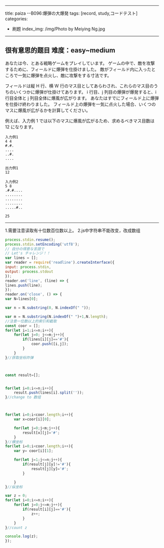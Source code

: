 
---
title: paiza --B096:爆弾の大爆発
tags: [record, study,コードテスト]
categories: 
- 刷题
index_img: /img/Photo by Meiying Ng.jpg

---
很有意思的题目
难度：easy~medium
---
あなたは今、とある戦略ゲームをプレイしています。
ゲームの中で、敵を攻撃するために、フィールドに爆弾を仕掛けました。
敵がフィールド内に入ったところで一気に爆弾を点火し、敵に攻撃をする寸法です。

フィールドは縦 H 行、横 W 行のマス目としてあらわされ、これらのマス目のうちのいくつかに爆弾が仕掛けてあります。
i 行目、j 列目の爆弾が爆発すると、i 行目全体と j 列目全体に爆風が広がります。
あなたはすでにフィールド上に爆弾を仕掛け終わりました。
フィールド上の爆弾を一気に点火した場合、いくつのマスに爆風が広がるかを計算してください。

例えば、入力例 1 では以下のマスに爆風が広がるため、求めるべきマス目数は 12 になります。

```
入力例1
4 4
#.#.
....
..#.
....
```
```
出力例1
12
```
```
入力例2
5 8
.#.#....
........
........
........
.....#..
```
```
25
```
---
1.需要注意读取有十位数百位数以上。
2.js中字符串不能改变，改成数组

```jsx
process.stdin.resume();
process.stdin.setEncoding('utf8');
// 自分の得意な言語で
// Let's チャレンジ！！
var lines = [];
var reader = require('readline').createInterface({
input: process.stdin,
output: process.stdout
});
reader.on('line', (line) => {
lines.push(line);
});
reader.on('close', () => {
var N=lines[0];

var n = N.substring(0, N.indexOf(" "));

var m = N.substring(N.indexOf(" ")+1,N.length);
//注意一位数以上的索引和截取
const coor = [];
for(let i=1;i<=n;i++){
    for(let j=0; j<=m;j++){
        if(lines[i][j]=='#'){
            coor.push([i,j]);
        }
    }
}//获取坐标炸弹



const result=[];


for(let i=0;i<=n;i++){
    result.push(lines[i].split(''));
}//change to 数组



for(let i=0;i<coor.length;i++){
    var x=coor[i][0];

    for(let j=0;j<m;j++){
        result[x][j]='#';
    }
}//横坐标
for(let i=0;i<coor.length;i++){
    var y= coor[i][1];

    for(let j=1;j<=n;j++){
        if(result[j][y]!='#'){
            result[j][y]='#';
        }

    }
}//纵坐标

var z = 0;
for(let i=0;i<=n;i++){
    for(let j=0;j<=m;j++){
        if(result[i][j]=='#'){
            z++;
        }
    }
}//count z

console.log(z);
});
```
